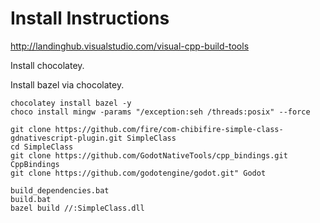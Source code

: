 # Install Instructions

http://landinghub.visualstudio.com/visual-cpp-build-tools

Install chocolatey.

Install bazel via chocolatey.

```
chocolatey install bazel -y
choco install mingw -params "/exception:seh /threads:posix" --force
```

```
git clone https://github.com/fire/com-chibifire-simple-class-gdnativescript-plugin.git SimpleClass
cd SimpleClass
git clone https://github.com/GodotNativeTools/cpp_bindings.git CppBindings
git clone https://github.com/godotengine/godot.git" Godot
```

```
build_dependencies.bat
build.bat
bazel build //:SimpleClass.dll
```
